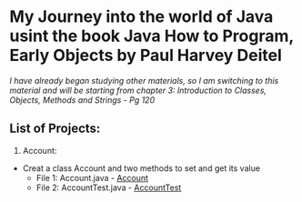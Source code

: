 # My Journey into the world of Java usint the book Java How to Program, Early Objects by Paul Harvey Deitel

_I have already began studying other materials, so I am switching to this material and will be starting from chapter 3: Introduction to Classes, Objects, Methods and Strings - Pg 120_

## List of Projects:
1. Account:
* Creat a class Account and two methods to set and get its value
    + File 1: Account.java - [Account](./Account.java)
    + File 2: AccountTest.java - [AccountTest](./AccountTest.java)